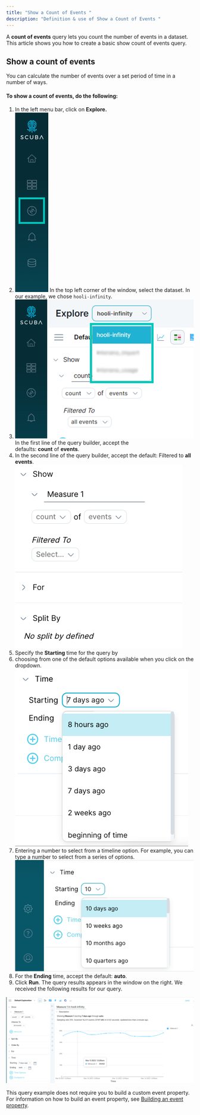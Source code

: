 ```yaml
---
title: "Show a Count of Events "
description: "Definition & use of Show a Count of Events "
---
```

A **count of events** query lets you count the number of events in a dataset. This article shows you how to create a basic show count of events query.

## Show a count of events

You can calculate the number of events over a set period of time in a number of ways.

#### To show a count of events, do the following:

1. In the left menu bar, click on **Explore.**
2. ![](./attachments/Sidebar.png)
In the top left corner of the window, select the dataset. In our example, we chose `hooli-infinity`.
3. ![](./attachments/HooliEvents.png)
In the first line of the query builder, accept the defaults: **count** of **events**.
4. In the second line of the query builder, accept the default: Filtered to **all events**.![](./attachments/image-20220720-220226.png)
5. Specify the **Starting** time for the query by
1.   choosing from one of the default options available when you click on the dropdown.![](./attachments/image-20220721-175900.png)
2.   Entering a number to select from a timeline option. For example, you can type a number to select from a series of options.![](./attachments/image-20220720-221322.png)
6. For the **Ending** time, accept the default: **auto**.
7. Click **Run**. The query results appears in the window on the right. We received the following results for our query.

![](./attachments/image-20230315-155718.png)

This query example does not require you to build a custom event property. For information on how to build an event property, see [Building an event property](../../measure-user-guides/enrich-your-data-with-properties/build-an-event-property).